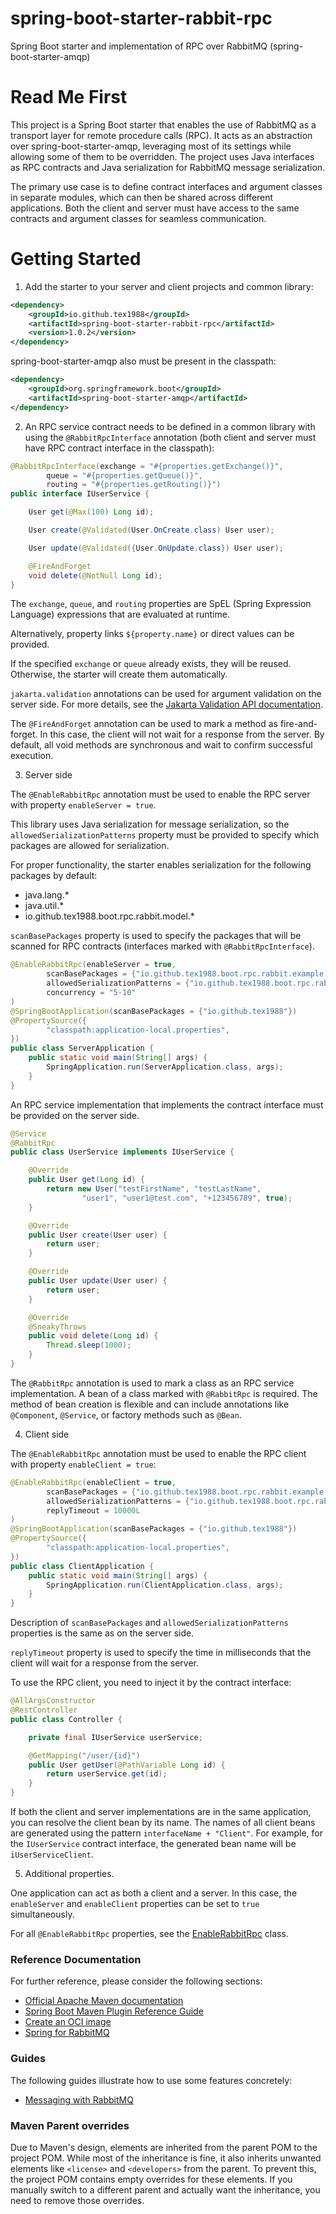 # spring-boot-starter-rabbit-rpc
Spring Boot starter and implementation of RPC over RabbitMQ (spring-boot-starter-amqp)

# Read Me First
This project is a Spring Boot starter that enables the use of RabbitMQ as a transport layer for remote procedure calls (RPC).
It acts as an abstraction over spring-boot-starter-amqp, leveraging most of its settings while allowing some of them to be overridden.
The project uses Java interfaces as RPC contracts and Java serialization for RabbitMQ message serialization.

The primary use case is to define contract interfaces and argument classes in separate modules, which can then be shared across different applications.
Both the client and server must have access to the same contracts and argument classes for seamless communication.

# Getting Started
1. Add the starter to your server and client projects and common library:
```xml
<dependency>
    <groupId>io.github.tex1988</groupId>
    <artifactId>spring-boot-starter-rabbit-rpc</artifactId>
    <version>1.0.2</version>
</dependency>
```
spring-boot-starter-amqp also must be present in the classpath:
```xml
<dependency>
    <groupId>org.springframework.boot</groupId>
    <artifactId>spring-boot-starter-amqp</artifactId>
</dependency>
```
2. An RPC service contract needs to be defined in a common library with using the `@RabbitRpcInterface` annotation (both client and server must have RPC contract interface in the classpath):
```java
@RabbitRpcInterface(exchange = "#{properties.getExchange()}",
        queue = "#{properties.getQueue()}",
        routing = "#{properties.getRouting()}")
public interface IUserService {

    User get(@Max(100) Long id);

    User create(@Validated(User.OnCreate.class) User user);

    User update(@Validated({User.OnUpdate.class}) User user);

    @FireAndForget
    void delete(@NotNull Long id);
}
```
The `exchange`, `queue`, and `routing` properties are SpEL (Spring Expression Language) expressions that are evaluated at runtime.

Alternatively, property links `${property.name}` or direct values can be provided.

If the specified `exchange` or `queue` already exists, they will be reused. Otherwise, the starter will create them automatically.

`jakarta.validation` annotations can be used for argument validation on the server side. For more details, see the [Jakarta Validation API documentation](https://javadoc.io/doc/jakarta.validation/jakarta.validation-api/latest/index.html).

The `@FireAndForget` annotation can be used to mark a method as fire-and-forget. In this case, the client will not wait for a response from the server. By default, all void methods are synchronous and wait to confirm successful execution.

3. Server side

The `@EnableRabbitRpc` annotation must be used to enable the RPC server with property `enableServer = true`. 

This library uses Java serialization for message serialization, so the `allowedSerializationPatterns` property must be provided to specify which packages are allowed for serialization.

For proper functionality, the starter enables serialization for the following packages by default:

- java.lang.*
- java.util.*
- io.github.tex1988.boot.rpc.rabbit.model.*

`scanBasePackages` property is used to specify the packages that will be scanned for RPC contracts (interfaces marked with `@RabbitRpcInterface`).
```java
@EnableRabbitRpc(enableServer = true,
        scanBasePackages = {"io.github.tex1988.boot.rpc.rabbit.example.common.service"},
        allowedSerializationPatterns = {"io.github.tex1988.boot.rpc.rabbit.example.common.model.*"},
        concurrency = "5-10"
)
@SpringBootApplication(scanBasePackages = {"io.github.tex1988"})
@PropertySource({
        "classpath:application-local.properties",
})
public class ServerApplication {
    public static void main(String[] args) {
        SpringApplication.run(ServerApplication.class, args);
    }
}
```

An RPC service implementation that implements the contract interface must be provided on the server side.
```java
@Service
@RabbitRpc
public class UserService implements IUserService {

    @Override
    public User get(Long id) {
        return new User("testFirstName", "testLastName",
                "user1", "user1@test.com", "+123456789", true);
    }

    @Override
    public User create(User user) {
        return user;
    }

    @Override
    public User update(User user) {
        return user;
    }

    @Override
    @SneakyThrows
    public void delete(Long id) {
        Thread.sleep(1000);
    }
}
```
The `@RabbitRpc` annotation is used to mark a class as an RPC service implementation.
A bean of a class marked with `@RabbitRpc` is required.
The method of bean creation is flexible and can include annotations like `@Component`, `@Service`, or factory methods such as `@Bean`.

4. Client side

The `@EnableRabbitRpc` annotation must be used to enable the RPC client with property `enableClient = true`:

```java
@EnableRabbitRpc(enableClient = true,
        scanBasePackages = {"io.github.tex1988.boot.rpc.rabbit.example.common.service"},
        allowedSerializationPatterns = {"io.github.tex1988.boot.rpc.rabbit.example.common.model.*"},
        replyTimeout = 10000L
)
@SpringBootApplication(scanBasePackages = {"io.github.tex1988"})
@PropertySource({
        "classpath:application-local.properties",
})
public class ClientApplication {
    public static void main(String[] args) {
        SpringApplication.run(ClientApplication.class, args);
    }
}
```

Description of `scanBasePackages` and `allowedSerializationPatterns` properties is the same as on the server side.

`replyTimeout` property is used to specify the time in milliseconds that the client will wait for a response from the server.

To use the RPC client, you need to inject it by the contract interface:
```java
@AllArgsConstructor
@RestController
public class Controller {

    private final IUserService userService;

    @GetMapping("/user/{id}")
    public User getUser(@PathVariable Long id) {
        return userService.get(id);
    }
}
```
If both the client and server implementations are in the same application, you can resolve the client bean by its name. The names of all client beans are generated using the pattern `interfaceName + "Client"`. For example, for the `IUserService` contract interface, the generated bean name will be `iUserServiceClient`.

5. Additional properties.

One application can act as both a client and a server. In this case, the `enableServer` and `enableClient` properties can be set to `true` simultaneously.

For all `@EnableRabbitRpc` properties, see the [EnableRabbitRpc](src/main/java/io/github/tex1988/boot/rpc/rabbit/annotation/EnableRabbitRpc.java) class.

### Reference Documentation
For further reference, please consider the following sections:

* [Official Apache Maven documentation](https://maven.apache.org/guides/index.html)
* [Spring Boot Maven Plugin Reference Guide](https://docs.spring.io/spring-boot/3.3.3/maven-plugin)
* [Create an OCI image](https://docs.spring.io/spring-boot/3.3.3/maven-plugin/build-image.html)
* [Spring for RabbitMQ](https://docs.spring.io/spring-boot/docs/3.3.3/reference/htmlsingle/index.html#messaging.amqp)

### Guides
The following guides illustrate how to use some features concretely:

* [Messaging with RabbitMQ](https://spring.io/guides/gs/messaging-rabbitmq/)


### Maven Parent overrides

Due to Maven's design, elements are inherited from the parent POM to the project POM.
While most of the inheritance is fine, it also inherits unwanted elements like `<license>` and `<developers>` from the parent.
To prevent this, the project POM contains empty overrides for these elements.
If you manually switch to a different parent and actually want the inheritance, you need to remove those overrides.


